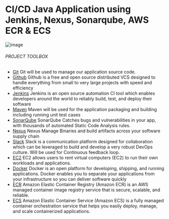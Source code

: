 # CI/CD Java Application using Jenkins, Nexus, Sonarqube, AWS ECR & ECS
![image](https://github.com/Gabinsime75/CI-CD_Pipeline_Project_12/assets/115108532/8a3b14d9-cad6-4bf7-b8b4-47b43f004575)

###### PROJECT TOOLBOX
- [Git](https://git-scm.com/) Git will be used to manage our application source code.
- [Github](https://github.com/) Github is a free and open source distributed VCS designed to handle everything from small to very large projects with speed and efficiency
- [Jenkins](https://www.jenkins.io/) Jenkins is an open source automation CI tool which enables developers around the world to reliably build, test, and deploy their software
- [Maven](https://maven.apache.org/) Maven will be used for the application packaging and building including running unit test cases
- [SonarQube](https://docs.sonarqube.org/) SonarQube Catches bugs and vulnerabilities in your app, with thousands of automated Static Code Analysis rules.
- [Nexus](https://www.sonatype.com/) Nexus Manage Binaries and build artifacts across your software supply chain
- [Slack](https://slack.com/) Slack is a communication platform designed for collaboration which can be leveraged to build and develop a very robust DevOps culture. Will be used for Continuous feedback loop.
- [EC2](https://aws.amazon.com/ec2/) EC2 allows users to rent virtual computers (EC2) to run their own workloads and applications.
- [Docker](https://docs.docker.com/get-docker/) Docker is an open platform for developing, shipping, and running applications. Docker enables you to separate your applications from your infrastructure so you can deliver software quickly
- [ECR](https://docs.aws.amazon.com/AmazonECR/latest/userguide/what-is-ecr.html) Amazon Elastic Container Registry (Amazon ECR) is an AWS managed container image registry service that is secure, scalable, and reliable.
- [ECS](https://docs.aws.amazon.com/AmazonECS/latest/developerguide/Welcome.html) Amazon Elastic Container Service (Amazon ECS) is a fully managed container orchestration service that helps you easily deploy, manage, and scale containerized applications.
